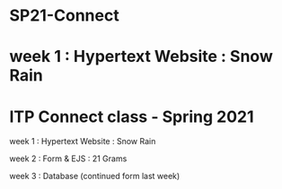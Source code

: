 
# SP21-Connect
week 1 : Hypertext Website : Snow Rain
=======
# ITP Connect class - Spring 2021

week 1 : Hypertext Website : Snow Rain

week 2 : Form & EJS : 21 Grams

week 3 : Database (continued form last week)
